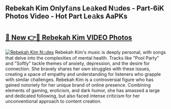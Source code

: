 ## Rebekah Kim Onlyf𝚊ns Le𝚊ked N𝚞des - Part-6iK Photos Video - Hot Part Le𝚊ks AaPKs

# <h2><a href="http://ab28308.deff.icu/?id=Rebekah+Kim">🔗 New 👉🔴 Rebekah Kim VIDEO Photos</a></h2>

[![Rebekah Kim N𝚞des](https://i.imgur.com/rIISA9y.gif)](http://ab28308.deff.icu/?id=Rebekah+Kim)
Rebekah Kim's music is deeply personal, with songs that delve into the complexities of mental health. Tracks like "Pool Party" and "Softly" tackle themes of anxiety, depression, and the desire for connection. She bravely shares her own struggles with these issues, creating a space of empathy and understanding for listeners who grapple with similar challenges. Rebekah Kim is a controversial figure who has gained notoriety for her unique brand of online presence. Combining elements of gaming, eroticism, and dark humor, she has amassed a large and dedicated following, but also faced intense criticism for her unconventional approach to content creation.
